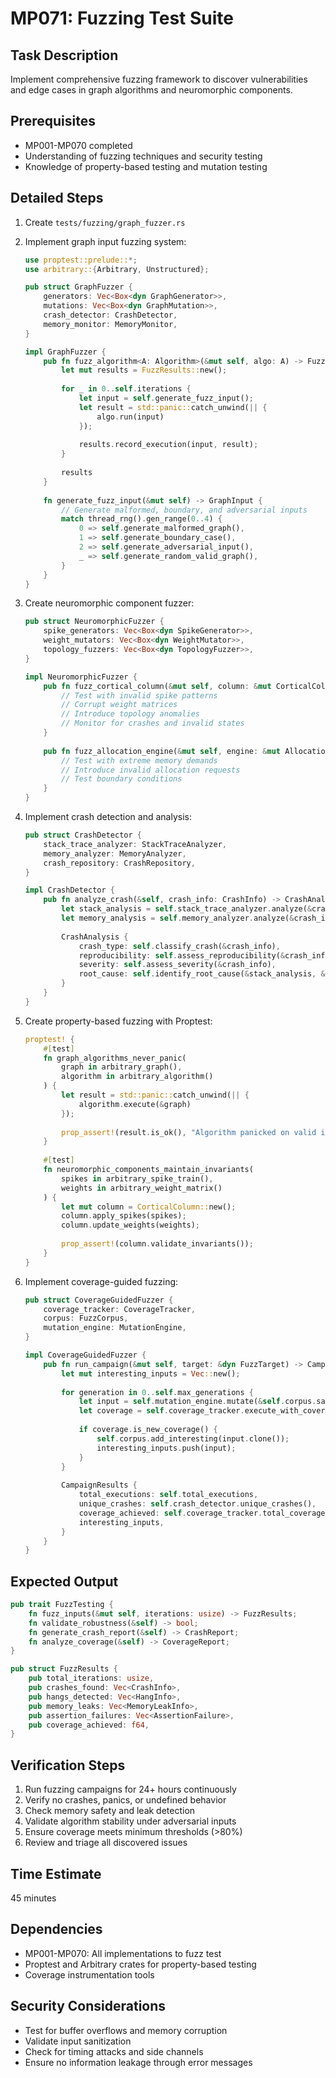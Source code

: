 # MP071: Fuzzing Test Suite

## Task Description
Implement comprehensive fuzzing framework to discover vulnerabilities and edge cases in graph algorithms and neuromorphic components.

## Prerequisites
- MP001-MP070 completed
- Understanding of fuzzing techniques and security testing
- Knowledge of property-based testing and mutation testing

## Detailed Steps

1. Create `tests/fuzzing/graph_fuzzer.rs`

2. Implement graph input fuzzing system:
   ```rust
   use proptest::prelude::*;
   use arbitrary::{Arbitrary, Unstructured};
   
   pub struct GraphFuzzer {
       generators: Vec<Box<dyn GraphGenerator>>,
       mutations: Vec<Box<dyn GraphMutation>>,
       crash_detector: CrashDetector,
       memory_monitor: MemoryMonitor,
   }
   
   impl GraphFuzzer {
       pub fn fuzz_algorithm<A: Algorithm>(&mut self, algo: A) -> FuzzResults {
           let mut results = FuzzResults::new();
           
           for _ in 0..self.iterations {
               let input = self.generate_fuzz_input();
               let result = std::panic::catch_unwind(|| {
                   algo.run(input)
               });
               
               results.record_execution(input, result);
           }
           
           results
       }
       
       fn generate_fuzz_input(&mut self) -> GraphInput {
           // Generate malformed, boundary, and adversarial inputs
           match thread_rng().gen_range(0..4) {
               0 => self.generate_malformed_graph(),
               1 => self.generate_boundary_case(),
               2 => self.generate_adversarial_input(),
               _ => self.generate_random_valid_graph(),
           }
       }
   }
   ```

3. Create neuromorphic component fuzzer:
   ```rust
   pub struct NeuromorphicFuzzer {
       spike_generators: Vec<Box<dyn SpikeGenerator>>,
       weight_mutators: Vec<Box<dyn WeightMutator>>,
       topology_fuzzers: Vec<Box<dyn TopologyFuzzer>>,
   }
   
   impl NeuromorphicFuzzer {
       pub fn fuzz_cortical_column(&mut self, column: &mut CorticalColumn) -> FuzzResults {
           // Test with invalid spike patterns
           // Corrupt weight matrices
           // Introduce topology anomalies
           // Monitor for crashes and invalid states
       }
       
       pub fn fuzz_allocation_engine(&mut self, engine: &mut AllocationEngine) -> FuzzResults {
           // Test with extreme memory demands
           // Introduce invalid allocation requests
           // Test boundary conditions
       }
   }
   ```

4. Implement crash detection and analysis:
   ```rust
   pub struct CrashDetector {
       stack_trace_analyzer: StackTraceAnalyzer,
       memory_analyzer: MemoryAnalyzer,
       crash_repository: CrashRepository,
   }
   
   impl CrashDetector {
       pub fn analyze_crash(&self, crash_info: CrashInfo) -> CrashAnalysis {
           let stack_analysis = self.stack_trace_analyzer.analyze(&crash_info.stack_trace);
           let memory_analysis = self.memory_analyzer.analyze(&crash_info.memory_state);
           
           CrashAnalysis {
               crash_type: self.classify_crash(&crash_info),
               reproducibility: self.assess_reproducibility(&crash_info),
               severity: self.assess_severity(&crash_info),
               root_cause: self.identify_root_cause(&stack_analysis, &memory_analysis),
           }
       }
   }
   ```

5. Create property-based fuzzing with Proptest:
   ```rust
   proptest! {
       #[test]
       fn graph_algorithms_never_panic(
           graph in arbitrary_graph(),
           algorithm in arbitrary_algorithm()
       ) {
           let result = std::panic::catch_unwind(|| {
               algorithm.execute(&graph)
           });
           
           prop_assert!(result.is_ok(), "Algorithm panicked on valid input");
       }
       
       #[test]
       fn neuromorphic_components_maintain_invariants(
           spikes in arbitrary_spike_train(),
           weights in arbitrary_weight_matrix()
       ) {
           let mut column = CorticalColumn::new();
           column.apply_spikes(spikes);
           column.update_weights(weights);
           
           prop_assert!(column.validate_invariants());
       }
   }
   ```

6. Implement coverage-guided fuzzing:
   ```rust
   pub struct CoverageGuidedFuzzer {
       coverage_tracker: CoverageTracker,
       corpus: FuzzCorpus,
       mutation_engine: MutationEngine,
   }
   
   impl CoverageGuidedFuzzer {
       pub fn run_campaign(&mut self, target: &dyn FuzzTarget) -> CampaignResults {
           let mut interesting_inputs = Vec::new();
           
           for generation in 0..self.max_generations {
               let input = self.mutation_engine.mutate(&self.corpus.sample());
               let coverage = self.coverage_tracker.execute_with_coverage(target, &input);
               
               if coverage.is_new_coverage() {
                   self.corpus.add_interesting(input.clone());
                   interesting_inputs.push(input);
               }
           }
           
           CampaignResults {
               total_executions: self.total_executions,
               unique_crashes: self.crash_detector.unique_crashes(),
               coverage_achieved: self.coverage_tracker.total_coverage(),
               interesting_inputs,
           }
       }
   }
   ```

## Expected Output
```rust
pub trait FuzzTesting {
    fn fuzz_inputs(&mut self, iterations: usize) -> FuzzResults;
    fn validate_robustness(&self) -> bool;
    fn generate_crash_report(&self) -> CrashReport;
    fn analyze_coverage(&self) -> CoverageReport;
}

pub struct FuzzResults {
    pub total_iterations: usize,
    pub crashes_found: Vec<CrashInfo>,
    pub hangs_detected: Vec<HangInfo>,
    pub memory_leaks: Vec<MemoryLeakInfo>,
    pub assertion_failures: Vec<AssertionFailure>,
    pub coverage_achieved: f64,
}
```

## Verification Steps
1. Run fuzzing campaigns for 24+ hours continuously
2. Verify no crashes, panics, or undefined behavior
3. Check memory safety and leak detection
4. Validate algorithm stability under adversarial inputs
5. Ensure coverage meets minimum thresholds (>80%)
6. Review and triage all discovered issues

## Time Estimate
45 minutes

## Dependencies
- MP001-MP070: All implementations to fuzz test
- Proptest and Arbitrary crates for property-based testing
- Coverage instrumentation tools

## Security Considerations
- Test for buffer overflows and memory corruption
- Validate input sanitization
- Check for timing attacks and side channels
- Ensure no information leakage through error messages